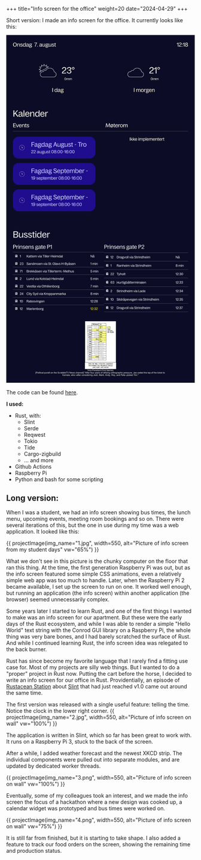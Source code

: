 +++
title="Info screen for the office"
weight=20
date="2024-04-29"
+++

Short version: I made an info screen for the office. It currently looks like this:

![](https://github.com/Knowit-Objectnet/infoskjerm-trondheim/raw/main/screenshot.png)

The code can be found [here](https://github.com/Knowit-Objectnet/infoskjerm-trondheim).

**I used:**
* Rust, with:
  * Slint
  * Serde
  * Reqwest
  * Tokio
  * Tide
  * Cargo-zigbuild
  * ... and more
* Github Actions
* Raspberry Pi
* Python and bash for some scripting



## Long version:    
When I was a student, we had an info screen showing bus times, the lunch menu, upcoming events, meeting room bookings and so on. There were several iterations of this, but the one in use during my time was a web application. It looked like this:

{{ projectImage(img_name="1.jpg", width=550, alt="Picture of info screen from my student days" vw="65%") }}


What we don't see in this picture is the chunky computer on the floor that ran this thing. At the time, the first generation Raspberry Pi was out, but as the info screen featured some simple CSS animations, even a relatively simple web app was too much to handle. Later, when the Raspberry Pi 2 became available, I set up the screen to run on one. It worked well enough, but running an application (the info screen) within another application (the browser) seemed unnecessarily complex.

Some years later I started to learn Rust, and one of the first things I wanted to make was an info screen for our apartment. But these were the early days of the Rust ecosystem, and while I was able to render a simple "Hello World" text string with the Conrod GUI library on a Raspberry Pi, the whole thing was very bare bones, and I had barely scratched the surface of Rust. And while I continued learning Rust, the info screen idea was relegated to the back burner.

Rust has since become my favorite language that I rarely find a fitting use case for. Most of my projects are silly web things. But I wanted to do a "proper" project in Rust now. Putting the cart before the horse, I decided to write an info screen for our office in Rust. Providentially, an episode of [Rustacean Station](https://rustacean-station.org/episode/tobias-hunger-slint-1.0/) about [Slint](https://slint.dev/) that had just reached v1.0 came out around the same time.

The first version was released with a single useful feature: telling the time. Notice the clock in the lower right corner.
{{ projectImage(img_name="2.jpg", width=550, alt="Picture of info screen on wall" vw="100%") }}


The application is written in Slint, which so far has been great to work with. It runs on a Raspberry Pi 3, stuck to the back of the screen.


After a while, I added weather forecast and the newest XKCD strip. The individual components were pulled out into separate modules, and are updated by dedicated worker threads. 

{{ projectImage(img_name="3.png", width=550, alt="Picture of info screen on wall" vw="100%") }}


Eventually, some of my colleagues took an interest, and we made the info screen the focus of a hackathon where a new design was cooked up, a calendar widget was prototyped and bus times were worked on.

{{ projectImage(img_name="4.png", width=550, alt="Picture of info screen on wall" vw="75%") }}


It is still far from finished, but it is starting to take shape. I also added a feature to track our food orders on the screen, showing the remaining time and production status.
